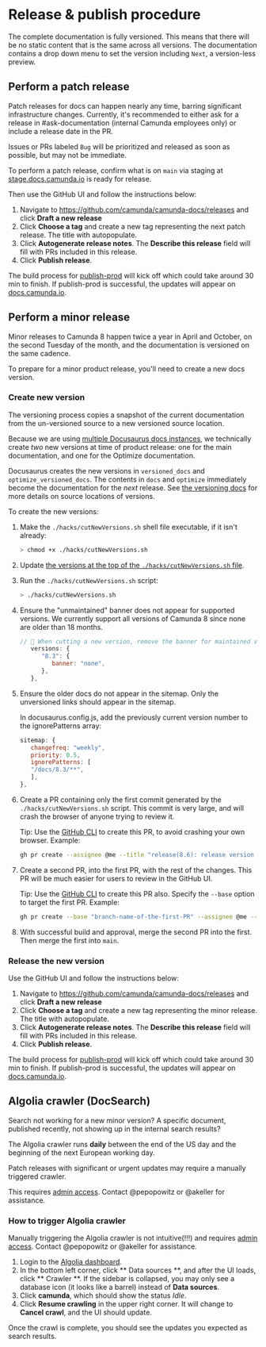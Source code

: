 # Release & publish procedure

The complete documentation is fully versioned. This means that there will be no static content that is the same across all versions. The documentation contains a drop down menu to set the version including `Next`, a version-less preview.

## Perform a patch release

Patch releases for docs can happen nearly any time, barring significant infrastructure changes. Currently, it's recommended to either ask for a release in #ask-documentation (internal Camunda employees only) or include a release date in the PR.

Issues or PRs labeled `Bug` will be prioritized and released as soon as possible, but may not be immediate.

To perform a patch release, confirm what is on `main` via staging at [stage.docs.camunda.io](https://stage.docs.camunda.io) is ready for release.

Then use the GitHub UI and follow the instructions below:

1. Navigate to https://github.com/camunda/camunda-docs/releases and click **Draft a new release**
2. Click **Choose a tag** and create a new tag representing the next patch release. The title with autopopulate.
3. Click **Autogenerate release notes**. The **Describe this release** field will fill with PRs included in this release.
4. Click **Publish release**.

The build process for [publish-prod](https://github.com/camunda/camunda-docs/actions/workflows/publish-prod.yaml) will kick off which could take around 30 min to finish. If publish-prod is successful, the updates will appear on [docs.camunda.io](https://docs.camunda.io).

## Perform a minor release

Minor releases to Camunda 8 happen twice a year in April and October, on the second Tuesday of the month, and the documentation is versioned on the same cadence.

To prepare for a minor product release, you'll need to create a new docs version.

### Create new version

The versioning process copies a snapshot of the current documentation from the un-versioned source to a new versioned source location.

Because we are using [multiple Docusaurus docs instances](./versioning.md#instances-docs-vs-optimize), we technically create _two_ new versions at time of product release: one for the main documentation, and one for the Optimize documentation.

Docusaurus creates the new versions in `versioned_docs` and `optimize_versioned_docs`. The contents in `docs` and `optimize` immediately become the documentation for the _next_ release. See [the versioning docs](./versioning.md#structure) for more details on source locations of versions.

To create the new versions:

1. Make the `./hacks/cutNewVersions.sh` shell file executable, if it isn't already:

   ```bash
   > chmod +x ./hacks/cutNewVersions.sh
   ```

2. Update [the versions at the top of the `./hacks/cutNewVersions.sh` file](../hacks/cutNewVersions.sh#L4-L6).
3. Run the `./hacks/cutNewVersions.sh` script:

   ```bash
   > ./hacks/cutNewVersions.sh
   ```

4. Ensure the "unmaintained" banner does not appear for supported versions. We currently support all versions of Camunda 8 since none are older than 18 months.

   ```javascript
   // 👋 When cutting a new version, remove the banner for maintained versions by adding an entry. Remove the entry to versions >18 months old.
      versions: {
         "8.3": {
            banner: "none",
         },
      },
   ```

5. Ensure the older docs do not appear in the sitemap. Only the unversioned links should appear in the sitemap.

   In docusaurus.config.js, add the previously current version number to the ignorePatterns array:

   ```javascript
   sitemap: {
      changefreq: "weekly",
      priority: 0.5,
      ignorePatterns: [
      "/docs/8.3/**",
      ],
   },
   ```

6. Create a PR containing only the first commit generated by the `./hacks/cutNewVersions.sh` script. This commit is very large, and will crash the browser of anyone trying to review it.

   Tip: Use the [GitHub CLI](https://cli.github.com/) to create this PR, to avoid crashing your own browser. Example:

   ```sh
   gh pr create --assignee @me --title "release(8.6): release version 8.6 (the big PR)"
   ```

7. Create a second PR, into the first PR, with the rest of the changes. This PR will be much easier for users to review in the GitHub UI.

   Tip: Use the [GitHub CLI](https://cli.github.com/) to create this PR also. Specify the `--base` option to target the first PR. Example:

   ```sh
   gh pr create --base "branch-name-of-the-first-PR" --assignee @me --title "release(8.6): release version 8.6 (the reviewable PR)"
   ```

8. With successful build and approval, merge the second PR into the first. Then merge the first into `main`.

### Release the new version

Use the GitHub UI and follow the instructions below:

1. Navigate to https://github.com/camunda/camunda-docs/releases and click **Draft a new release**
2. Click **Choose a tag** and create a new tag representing the minor release. The title with autopopulate.
3. Click **Autogenerate release notes**. The **Describe this release** field will fill with PRs included in this release.
4. Click **Publish release**.

The build process for [publish-prod](https://github.com/camunda/camunda-docs/actions/workflows/publish-prod.yaml) will kick off which could take around 30 min to finish. If publish-prod is successful, the updates will appear on [docs.camunda.io](https://docs.camunda.io).

## Algolia crawler (DocSearch)

Search not working for a new minor version? A specific document, published recently, not showing up in the internal search results?

The Algolia crawler runs **daily** between the end of the US day and the beginning of the next European working day.

Patch releases with significant or urgent updates may require a manually triggered crawler.

This requires [admin access](https://crawler.algolia.com/admin/users/login). Contact @pepopowitz or @akeller for assistance.

### How to trigger Algolia crawler

Manually triggering the Algolia crawler is not intuitive(!!!) and requires [admin access](https://crawler.algolia.com/admin/users/login). Contact @pepopowitz or @akeller for assistance.

1. Login to the [Algolia dashboard](https://dashboard.algolia.com/apps/6KYF3VMCXZ/dashboard).
2. In the bottom left corner, click ** Data sources **, and after the UI loads, click ** Crawler **. If the sidebar is collapsed, you may only see a database icon (it looks like a barrel) instead of **Data sources**.
3. Click **camunda**, which should show the status _Idle_.
4. Click **Resume crawling** in the upper right corner. It will change to **Cancel crawl**, and the UI should update.

Once the crawl is complete, you should see the updates you expected as search results.
